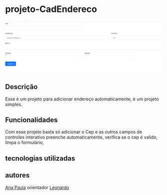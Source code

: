 # projeto-CadEndereco
![foto](img/Captura%20de%20tela%202023-10-03%20075058.png)
## Descrição
Esse é um projeto para adicionar endereço automaticamente, é um projeto simples.
## Funcionalidades
Com esse projeto basta só adicionar o Cep e as outros campos de controles interativo preenche automaticamente, verifica se o cep é valido, limpa o formulário,

## tecnologias utilizadas


## autores 
[Ana Paula](https://github.com/anapaulacd)
orientador [Leonardo](https://github.com/LeonardoRochaMarista)

